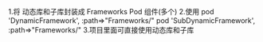 1.将 动态库和子库封装成 Frameworks Pod 组件(多个)
2.使用 pod 'DynamicFramework', :path=>"Frameworks/"
	  pod 'SubDynamicFramework', :path=>"Frameworks/"
3.项目里面可直接使用动态库和子库
